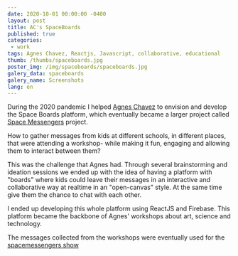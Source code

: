 ```yaml
---
date: 2020-10-01 00:00:00 -0400
layout: post
title: AC's SpaceBoards
published: true
categories:
 - work
tags: Agnes Chavez, Reactjs, Javascript, collaborative, educational
thumb: /thumbs/spaceboards.jpg
poster_img: /img/spaceboards/spaceboards.jpg
galery_data: spaceboards
galery_name: Screenshots
lang: en
---
```


During the 2020 pandemic I helped [Agnes Chavez](https://agneschavez.com/) to envision and develop the Space Boards platform, which eventually became a larger project called [Space Messengers](https://agneschavez.com/portfolio/space-messengers/) project.

How to gather messages from kids at different schools, in different places, that were attending a workshop- while making it fun, engaging and allowing them to interact between them? 

This was the challenge that Agnes had. Through several brainstorming and ideation sessions we ended up with the idea of having a platform with "boards" where kids could leave their messages in an interactive and collaborative way at realtime in an "open-canvas" style. At the same time give them the chance to chat with each other. 

I ended up developing this whole platform using ReactJS and Firebase. 
This platform became the backbone of Agnes' workshops about art, science and technology.

The messages collected from the workshops were eventually used for the [spacemessengers show](https://www.spacemessengers.com/)


